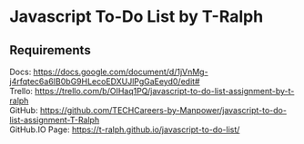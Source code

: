 # Javascript To-Do List by T-Ralph

## Requirements

Docs: https://docs.google.com/document/d/1jVnMg-j4rfqtec6a6IB0bG9HLecoEDXUJlPgGaEeyd0/edit# <br>
Trello: https://trello.com/b/OIHaq1PQ/javascript-to-do-list-assignment-by-t-ralph <br>
GitHub: https://github.com/TECHCareers-by-Manpower/javascript-to-do-list-assignment-T-Ralph <br>
GitHub.IO Page: https://t-ralph.github.io/javascript-to-do-list/ <br>
